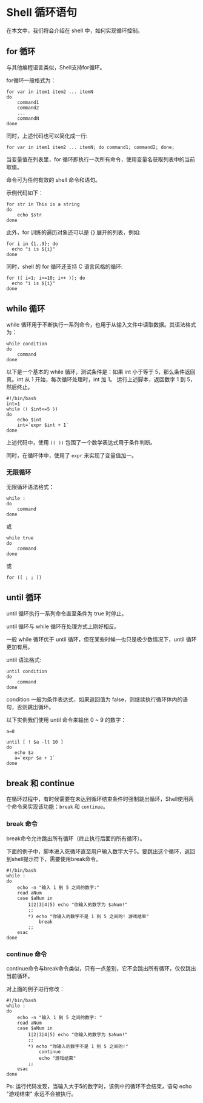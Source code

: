 # Shell 循环语句

在本文中，我们将会介绍在 shell 中，如何实现循环控制。

## for 循环

与其他编程语言类似，Shell支持for循环。

for循环一般格式为：

```shell
for var in item1 item2 ... itemN
do
    command1
    command2
    ...
    commandN
done
```

同时，上述代码也可以简化成一行:

```shell
for var in item1 item2 ... itemN; do command1; command2; done;
```

当变量值在列表里，for 循环即执行一次所有命令，使用变量名获取列表中的当前取值。

命令可为任何有效的 shell 命令和语句。

示例代码如下：

```shell
for str in This is a string
do
    echo $str
done
```

此外，for 训练的遍历对象还可以是 {} 展开的列表，例如:

```shell
for i in {1..9}; do
  echo "i is ${i}"
done
```

同时，shell 的 for 循环还支持 C 语言风格的循环:

```shell
for (( i=1; i<=10; i++ )); do
  echo "i is ${i}"
done
```

## while 循环

while 循环用于不断执行一系列命令，也用于从输入文件中读取数据。其语法格式为：

```shell
while condition
do
    command
done
```

以下是一个基本的 while 循环，测试条件是：如果 int 小于等于 5，那么条件返回真。int 从 1 开始，每次循环处理时，int 加 1。
运行上述脚本，返回数字 1 到 5，然后终止。

```shell
#!/bin/bash
int=1
while (( $int<=5 ))
do
    echo $int
    int=`expr $int + 1`
done
```

上述代码中，使用 ``(( ))`` 包围了一个数学表达式用于条件判断。

同时，在循环体中，使用了 `expr` 来实现了变量值加一。


### 无限循环

无限循环语法格式：

```shell
while :
do
    command
done
```

或

```shell
while true
do
    command
done
```

或

```shell
for (( ; ; ))
```

## until 循环

until 循环执行一系列命令直至条件为 true 时停止。

until 循环与 while 循环在处理方式上刚好相反。

一般 while 循环优于 until 循环，但在某些时候—也只是极少数情况下，until 循环更加有用。

until 语法格式:

```shell
until condition
do
    command
done
```

condition 一般为条件表达式，如果返回值为 false，则继续执行循环体内的语句，否则跳出循环。

以下实例我们使用 until 命令来输出 0 ~ 9 的数字：

```shell
a=0

until [ ! $a -lt 10 ]
do
   echo $a
   a=`expr $a + 1`
done
```

## break 和 continue

在循环过程中，有时候需要在未达到循环结束条件时强制跳出循环，Shell使用两个命令来实现该功能：`break` 和 `continue`。

### break 命令

break命令允许跳出所有循环（终止执行后面的所有循环）。

下面的例子中，脚本进入死循环直至用户输入数字大于5。要跳出这个循环，返回到shell提示符下，需要使用break命令。

```shell
#!/bin/bash
while :
do
    echo -n "输入 1 到 5 之间的数字:"
    read aNum
    case $aNum in
        1|2|3|4|5) echo "你输入的数字为 $aNum!"
        ;;
        *) echo "你输入的数字不是 1 到 5 之间的! 游戏结束"
            break
        ;;
    esac
done
```

### continue 命令

continue命令与break命令类似，只有一点差别，它不会跳出所有循环，仅仅跳出当前循环。

对上面的例子进行修改：

```shell
#!/bin/bash
while :
do
    echo -n "输入 1 到 5 之间的数字: "
    read aNum
    case $aNum in
        1|2|3|4|5) echo "你输入的数字为 $aNum!"
        ;;
        *) echo "你输入的数字不是 1 到 5 之间的!"
            continue
            echo "游戏结束"
        ;;
    esac
done
```

Ps: 运行代码发现，当输入大于5的数字时，该例中的循环不会结束，语句 echo "游戏结束" 永远不会被执行。
